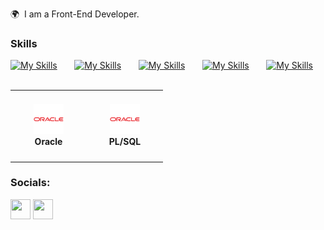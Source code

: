 🌍  I am a Front-End Developer.
<br/>

### Skills

[![My Skills](https://skillicons.dev/icons?i=html,css)](https://skillicons.dev) &nbsp;&nbsp;&nbsp;&nbsp;&nbsp; [![My Skills](https://skillicons.dev/icons?i=js,ts)](https://skillicons.dev) &nbsp;&nbsp;&nbsp;&nbsp;&nbsp; [![My Skills](https://skillicons.dev/icons?i=scss,jest)](https://skillicons.dev) &nbsp;&nbsp;&nbsp;&nbsp;&nbsp; [![My Skills](https://skillicons.dev/icons?i=git,npm)](https://skillicons.dev) &nbsp;&nbsp;&nbsp;&nbsp;&nbsp; [![My Skills](https://skillicons.dev/icons?i=oracle)](https://skillicons.dev) &nbsp;&nbsp;&nbsp;&nbsp;&nbsp;
<br/>
 <table>
  <tr>
     <td align="center" height="108" width="108">
    <img
        src="https://github.com/devicons/devicon/blob/v2.15.1/icons/oracle/oracle-original.svg"
        width="48"
        height="48"
        alt="React"
      />
      <br /><strong>Oracle</strong>
      </td>
      <td align="center" height="108" width="108">
   <img
        src="https://github.com/devicons/devicon/blob/v2.15.1/icons/oracle/oracle-original.svg"
        width="48"
        height="48"
        alt="React"
      />
      <br /><strong>PL/SQL</strong>
      </td>
      </tr>
</table>

### Socials:
<p align="left">
  
<a href="https://www.twitter.com/NaLeilan" target="_blank" rel="noreferrer"><img src="https://raw.githubusercontent.com/danielcranney/readme-generator/main/public/icons/socials/twitter.svg" width="32" height="32" /></a>    <a href="https://www.linkedin.com/in/leilannaeimi" target="_blank" rel="noreferrer"><img src="https://raw.githubusercontent.com/danielcranney/readme-generator/main/public/icons/socials/linkedin.svg" width="32" height="32" /></a>
     
 
  


 
